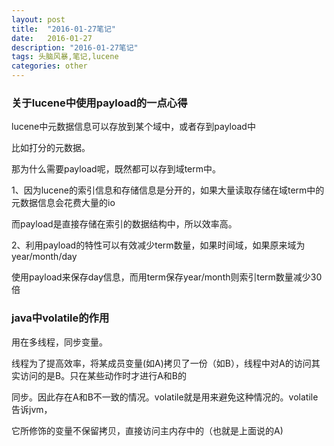 ```yaml
---
layout: post
title:  "2016-01-27笔记"
date:   2016-01-27
description: "2016-01-27笔记"
tags: 头脑风暴,笔记,lucene
categories: other
---
```


### 关于lucene中使用payload的一点心得

lucene中元数据信息可以存放到某个域中，或者存到payload中

比如打分的元数据。

那为什么需要payload呢，既然都可以存到域term中。

1、因为lucene的索引信息和存储信息是分开的，如果大量读取存储在域term中的元数据信息会花费大量的io

而payload是直接存储在索引的数据结构中，所以效率高。

2、利用payload的特性可以有效减少term数量，如果时间域，如果原来域为year/month/day

使用payload来保存day信息，而用term保存year/month则索引term数量减少30倍

### java中volatile的作用

用在多线程，同步变量。

线程为了提高效率，将某成员变量(如A)拷贝了一份（如B），线程中对A的访问其实访问的是B。只在某些动作时才进行A和B的

同步。因此存在A和B不一致的情况。volatile就是用来避免这种情况的。volatile告诉jvm，

它所修饰的变量不保留拷贝，直接访问主内存中的（也就是上面说的A)
